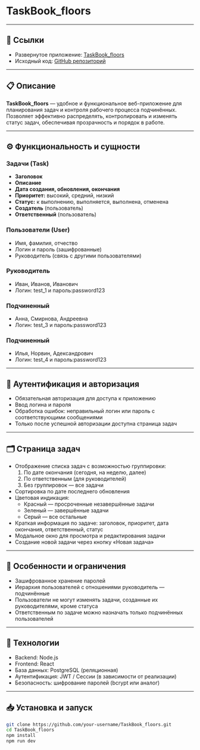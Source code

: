 # TaskBook_floors
---

## 🔗 Ссылки

- Развернутое приложение: [TaskBook_floors](https://frontendtasks.vercel.app/tasks)  
- Исходный код: [GitHub репозиторий](https://github.com/IrinaPerezhegina/TaskBook_floors)

---

## 📋 Описание

**TaskBook_floors** — удобное и функциональное веб-приложение для планирования задач и контроля рабочего процесса подчинённых. Позволяет эффективно распределять, контролировать и изменять статус задач, обеспечивая прозрачность и порядок в работе.

---

## ⚙️ Функциональность и сущности

### Задачи (Task)
- **Заголовок**  
- **Описание**  
- **Дата создания, обновления, окончания**  
- **Приоритет:** высокий, средний, низкий  
- **Статус:** к выполнению, выполняется, выполнена, отменена  
- **Создатель** (пользователь)  
- **Ответственный** (пользователь)

### Пользователи (User)
- Имя, фамилия, отчество  
- Логин и пароль (зашифрованные)  
- Руководитель (связь с другими пользователями)  
### Руководитель
- Иван, Иванов, Иванович  
- Логин: test_1 и пароль:password123 
### Подчиненный
- Анна, Смирнова, Андреевна  
- Логин: test_3 и пароль:password123
### Подчиненный
- Илья, Норвин, Адександрович  
- Логин: test_4 и пароль:password123 
---

## 🔐 Аутентификация и авторизация

- Обязательная авторизация для доступа к приложению  
- Ввод логина и пароля  
- Обработка ошибок: неправильный логин или пароль с соответствующими сообщениями  
- Только после успешной авторизации доступна страница задач

---

## 🗂️ Страница задач

- Отображение списка задач с возможностью группировки:  
  1. По дате окончания (сегодня, на неделю, далее)  
  2. По ответственным (для руководителей)  
  3. Без группировок — все задачи  
- Сортировка по дате последнего обновления  
- Цветовая индикация:  
  - Красный — просроченные незавершённые задачи  
  - Зеленый — завершённые задачи  
  - Серый — все остальные  
- Краткая информация по задаче: заголовок, приоритет, дата окончания, ответственный, статус  
- Модальное окно для просмотра и редактирования задачи  
- Создание новой задачи через кнопку «Новая задача»

---

## 📝 Особенности и ограничения

- Зашифрованное хранение паролей  
- Иерархия пользователей с отношениями руководитель — подчинённые  
- Пользователи не могут изменять задачи, созданные их руководителями, кроме статуса  
- Ответственным по задаче можно назначать только подчинённых пользователей

---

## 🚀 Технологии

- Backend: Node.js  
- Frontend: React  
- База данных: PostgreSQL (реляционная)  
- Аутентификация: JWT / Сессии (в зависимости от реализации)  
- Безопасность: шифрование паролей (bcrypt или аналог)

---

## 📥 Установка и запуск

```bash
git clone https://github.com/your-username/TaskBook_floors.git
cd TaskBook_floors
npm install
npm run dev
